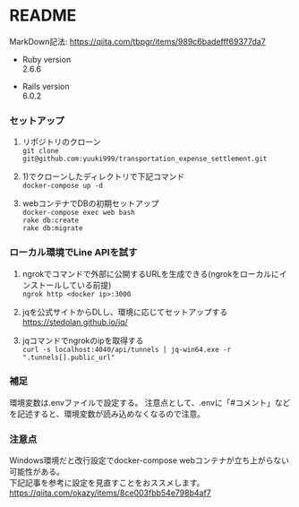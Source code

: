 # README

MarkDown記法: https://qiita.com/tbpgr/items/989c6badefff69377da7

* Ruby version<br>
2.6.6

* Rails version<br>
6.0.2

### セットアップ

1) リポジトリのクローン<br>
`git clone git@github.com:yuuki999/transportation_expense_settlement.git`

2) 1)でクローンしたディレクトリで下記コマンド<br>
`docker-compose up -d`

3) webコンテナでDBの初期セットアップ<br>
`docker-compose exec web bash`<br>
`rake db:create`<br>
`rake db:migrate`<br>

### ローカル環境でLine APIを試す

1) ngrokでコマンドで外部に公開するURLを生成できる(ngrokをローカルにインストールしている前提)<br>
`ngrok http <docker ip>:3000`

2) jqを公式サイトからDLし、環境に応じてセットアップする<br>
https://stedolan.github.io/jq/<br>

3) jqコマンドでngrokのipを取得する<br>
`curl -s localhost:4040/api/tunnels | jq-win64.exe -r ".tunnels[].public_url"`

### 補足

環境変数は.envファイルで設定する。
注意点として、.envに「#コメント」などを記述すると、環境変数が読み込めなくなるので注意。


### 注意点

Windows環境だと改行設定でdocker-compose webコンテナが立ち上がらない可能性がある。<br>
下記記事を参考に設定を見直すことをおススメします。<br>
https://qiita.com/okazy/items/8ce003fbb54e798b4af7